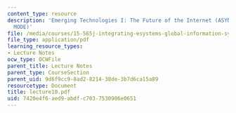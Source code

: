 ```yaml
---
content_type: resource
description: 'Emerging Technologies I: The Future of the Internet (ASYNCHRONOUS TRANSFER
  MODE)'
file: /media/courses/15-565j-integrating-esystems-global-information-systems-spring-2002/7420e4f6aed9abdfc7037530906e0651_lecture10.pdf
file_type: application/pdf
learning_resource_types:
- Lecture Notes
ocw_type: OCWFile
parent_title: Lecture Notes
parent_type: CourseSection
parent_uid: 9d6f9cc9-8ad2-8214-38de-3b7d6ca15a89
resourcetype: Document
title: lecture10.pdf
uid: 7420e4f6-aed9-abdf-c703-7530906e0651
---
```

